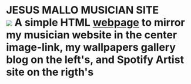 # JESUS MALLO MUSICIAN SITE <br/><img src="https://2.bp.blogspot.com/-GK0qpqNN1so/UYm_KzqlxjI/AAAAAAAAAyQ/bZ--pkLtWQQ/s200/Sol+%C3%BAltimo.png"/> A simple HTML <a href="http://www.jesusmallo.eu">webpage</a> to mirror my musician website in the center image-link, my wallpapers gallery blog on the left's, and Spotify Artist site on the rigth's
